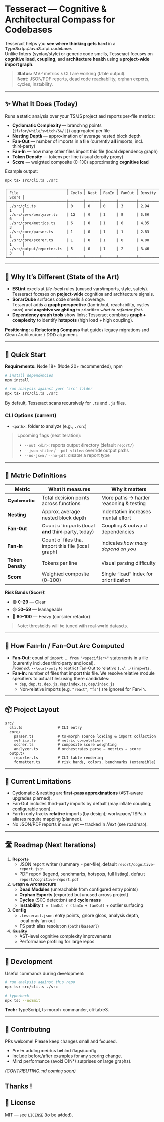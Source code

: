 

# Tesseract — Cognitive & Architectural Compass for Codebases

Tesseract helps you **see where thinking gets hard** in a TypeScript/JavaScript codebase.  
Unlike linters (syntax/style) or generic code smells, Tesseract focuses on **cognitive load**, **coupling**, and **architecture health** using a **project-wide import graph**.

> **Status:** MVP metrics & CLI are working (table output).  
> **Next:** JSON/PDF reports, dead code reachability, orphan exports, cycles, instability.

---

## ✨ What It Does (Today)

Runs a static analysis over your TS/JS project and reports per-file metrics:

- **Cyclomatic Complexity** — branching points (`if/for/while/switch/&&/||`) aggregated per file
- **Nesting Depth** — approximation of average nested block depth
- **Fan-Out** — number of imports in a file (currently **all** imports, incl. third‑party)
- **Fan-In** — how many other files import this file (local dependency graph)
- **Token Density** — tokens per line (visual density proxy)
- **Score** — weighted composite (0–100) approximating **cognitive load**

Example output:
```
npx tsx src/cli.ts ./src

┌───────────────────────────┬───────┬──────┬───────┬────────┬─────────┬───────┐
│ File                      │ Cyclo │ Nest │ FanIn │ FanOut │ Density │ Score │
├───────────────────────────┼───────┼──────┼───────┼────────┼─────────┼───────┤
│ ./src/cli.ts              │ 0     │ 0    │ 0     │ 3      │ 2.94    │ 1     │
│ ./src/core/analyzer.ts    │ 12    │ 0    │ 1     │ 5      │ 3.86    │ 6     │
│ ./src/core/metrics.ts     │ 6     │ 0    │ 1     │ 0      │ 4.35    │ 3     │
│ ./src/core/parser.ts      │ 1     │ 0    │ 1     │ 1      │ 2.83    │ 1     │
│ ./src/core/scorer.ts      │ 1     │ 0    │ 1     │ 0      │ 4.00    │ 1     │
│ ./src/output/reporter.ts  │ 5     │ 0    │ 1     │ 2      │ 3.46    │ 3     │
└───────────────────────────┴───────┴──────┴───────┴────────┴─────────┴───────┘
```

---

## 🧭 Why It’s Different (State of the Art)

- **ESLint** excels at *file‑local* rules (unused vars/imports, style, safety).  
  Tesseract focuses on **project-wide** cognition and architecture signals.
- **SonarQube** surfaces code smells & coverage.  
  Tesseract adds a **graph perspective** (fan‑in/out, reachability, cycles soon) and **cognitive weighting** to prioritize *what to refactor first*.
- **Dependency graph tools** show links; Tesseract combines **graph + complexity** to identify **hotspots** (high load + high coupling).

**Positioning:** a **Refactoring Compass** that guides legacy migrations and Clean Architecture / DDD alignment.

---

## 🚀 Quick Start

**Requirements:** Node 18+ (Node 20+ recommended), npm.

```bash
# install dependencies
npm install

# run analysis against your 'src' folder
npx tsx src/cli.ts ./src
```

By default, Tesseract scans recursively for `.ts` and `.js` files.

### CLI Options (current)
- `<path>`: folder to analyze (e.g., `./src`)

> Upcoming flags (next iteration):
> - `--out <dir>`: reports output directory (default `report/`)  
> - `--json <file>` / `--pdf <file>`: override output paths  
> - `--no-json` / `--no-pdf`: disable a report type

---

## 🧠 Metric Definitions

| Metric | What it measures | Why it matters |
|---|---|---|
| **Cyclomatic** | Total decision points across functions | More paths → harder reasoning & testing |
| **Nesting** | Approx. average nested block depth | Indentation increases mental effort |
| **Fan‑Out** | Count of imports (local **and** third‑party, today) | Coupling & outward dependencies |
| **Fan‑In** | Count of files that import this file (local graph) | Indicates *how many depend on you* |
| **Token Density** | Tokens per line | Visual parsing difficulty |
| **Score** | Weighted composite (0–100) | Single “load” index for prioritization |

**Risk Bands (Score):**

- 🟢 **0–29** — Clear  
- 🟡 **30–59** — Manageable  
- 🔴 **60–100** — Heavy (consider refactor)

> Note: thresholds will be tuned with real‑world datasets.

---

## 🧩 How Fan‑In / Fan‑Out Are Computed

- **Fan‑Out:** count of `import … from "<specifier>"` statements in a file (currently includes third‑party and local).  
  *Planned:* `--local-only` to restrict Fan‑Out to relative (`./`/`../`) imports.
- **Fan‑In:** number of files that import this file. We resolve relative module specifiers to actual files using these candidates:
  - `dep`, `dep.ts`, `dep.js`, `dep/index.ts`, `dep/index.js`
  - Non‑relative imports (e.g. `"react"`, `"fs"`) are ignored for Fan‑In.

---

## 📦 Project Layout

```
src/
  cli.ts                # CLI entry
  core/
    parser.ts           # ts-morph source loading & import collection
    metrics.ts          # metric computations
    scorer.ts           # composite score weighting
    analyzer.ts         # orchestrates parse → metrics → score
  output/
    reporter.ts         # CLI table rendering
    formatter.ts        # risk bands, colors, benchmarks (extensible)
```

---

## 🧪 Current Limitations

- Cyclomatic & nesting are **first‑pass approximations** (AST‑aware upgrades planned).
- Fan‑Out includes third‑party imports by default (may inflate coupling; configurable soon).
- Fan‑In only tracks **relative** imports (by design); workspace/TSPath aliases require mapping (planned).
- No JSON/PDF reports in `main` yet — tracked in *Next* (see roadmap).

---

## 🛣️ Roadmap (Next Iterations)

1. **Reports**
   - JSON report writer (summary + per‑file), default `report/cognitive-report.json`
   - PDF report (legend, benchmarks, hotspots, full listing), default `report/cognitive-report.pdf`
2. **Graph & Architecture**
   - **Dead Modules** (unreachable from configured entry points)
   - **Orphan Exports** (exported but unused across project)
   - **Cycles** (SCC detection) and **cycle mass**
   - **Instability** `I = fanOut / (fanIn + fanOut)` + outlier surfacing
3. **Config**
   - `.tesseract.json`: entry points, ignore globs, analysis depth, local‑only fan‑out
   - TS path alias resolution (`paths`/`baseUrl`)
4. **Quality**
   - AST‑level cognitive complexity improvements
   - Performance profiling for large repos

---

## 🔧 Development

Useful commands during development:
```bash
# run analysis against this repo
npx tsx src/cli.ts ./src

# typecheck
npx tsc --noEmit
```

**Tech:** TypeScript, ts‑morph, commander, cli‑table3.

---

## 🤝 Contributing

PRs welcome! Please keep changes small and focused.  
- Prefer adding metrics behind flags/config.  
- Include before/after examples for any scoring change.  
- Mind performance (avoid O(N²) surprises on large graphs).

*(CONTRIBUTING.md coming soon)*

Thanks !
---

## 📄 License

MIT — see `LICENSE` (to be added).